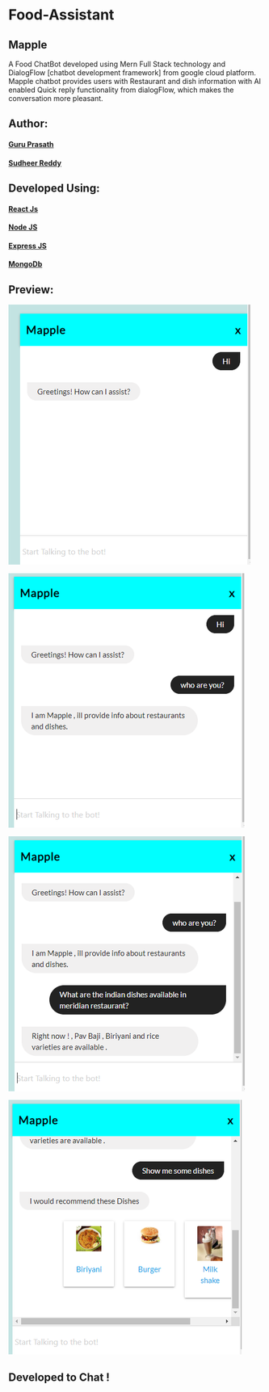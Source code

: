 # Food-Assistant 

## Mapple

A Food ChatBot developed using Mern Full Stack technology and DialogFlow [chatbot development framework] from google cloud platform.
Mapple chatbot provides users with Restaurant and dish information with AI enabled Quick reply functionality from dialogFlow, which makes the conversation more pleasant. 

## Author: 

  #### <a href="https://github.com/guruk05">Guru Prasath</a>
  #### <a href="https://github.com/SudheerReddySingam">Sudheer Reddy</a>
  
## Developed Using:

 #### <a href="https://reactjs.org/"> React Js </a> 
 #### <a href="https://nodejs.org/en/"> Node JS </a> 
 #### <a href="https://expressjs.com/"> Express JS </a>
 #### <a href="https://www.mongodb.com/"> MongoDb </a>
 
## Preview:

  ![designr1.PNG](designr1.PNG)
  
  
  ![designr2.PNG](designr2.PNG)
  
  
  ![designr3.PNG](designr3.PNG)
  
  
  ![designr3.PNG](designr4.PNG)
  
  
## Developed to Chat !
